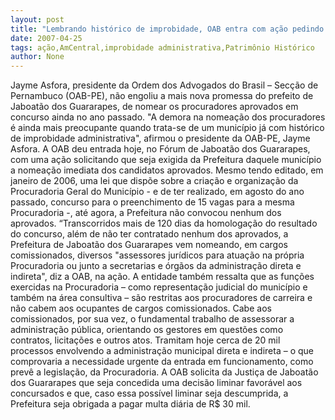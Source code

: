```yaml
---
layout: post
title: "Lembrando histórico de improbidade, OAB entra com ação pedindo que Newton  nomeie concursados"
date: 2007-04-25
tags: ação,AmCentral,improbidade administrativa,Patrimônio Histórico
author: None
---
```

Jayme Asfora, presidente da Ordem dos Advogados do Brasil – Secção de Pernambuco (OAB-PE), não engoliu a mais nova promessa do prefeito de Jaboatão dos Guararapes, de nomear os procuradores aprovados em concurso ainda no ano passado.
\"A demora na nomeação dos procuradores é ainda mais preocupante quando trata-se de um município já com histórico de improbidade administrativa\", afirmou o presidente da OAB-PE, Jayme Asfora.
A OAB deu entrada hoje, no Fórum de Jaboatão dos Guararapes, com uma ação solicitando que seja exigida da Prefeitura daquele município a nomeação imediata dos candidatos aprovados. 
Mesmo tendo editado, em janeiro de 2006, uma lei que dispõe sobre a criação e organização da Procuradoria Geral do Município - e de ter realizado, em agosto do ano passado, concurso para o preenchimento de 15 vagas para a mesma Procuradoria -, até agora, a Prefeitura não convocou nenhum dos aprovados.
“Transcorridos mais de 120 dias da homologação do resultado do concurso, além de não ter contratado nenhum dos aprovados, a Prefeitura de Jaboatão dos Guararapes vem nomeando, em cargos comissionados, diversos \"assessores jurídicos para atuação na própria Procuradoria ou junto a secretarias e órgãos da administração direta e indireta\", diz a OAB, na ação. 
A entidade também ressalta que as funções exercidas na Procuradoria – como representação judicial do município e também na área consultiva – são restritas aos procuradores de carreira e não cabem aos ocupantes de cargos comissionados. Cabe aos comissionados, por sua vez, o fundamental trabalho de assessorar a administração pública, orientando os gestores em questões como contratos, licitações e outros atos.
Tramitam hoje cerca de 20 mil processos envolvendo a administração municipal direta e indireta – o que comprovaria a necessidade urgente da entrada em funcionamento, como prevê a legislação, da Procuradoria.
A OAB solicita da Justiça de Jaboatão dos Guararapes que seja concedida uma decisão liminar favorável aos concursados e que, caso essa possível liminar seja descumprida, a Prefeitura seja obrigada a pagar multa diária de R$ 30 mil. 